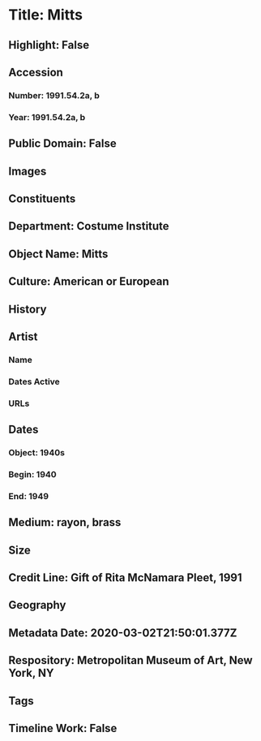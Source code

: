 # Title: Mitts
## Highlight: False
## Accession
### Number: 1991.54.2a, b
### Year: 1991.54.2a, b
## Public Domain: False
## Images
## Constituents
## Department: Costume Institute
## Object Name: Mitts
## Culture: American or European
## History
## Artist
### Name
### Dates Active
### URLs
## Dates
### Object: 1940s
### Begin: 1940
### End: 1949
## Medium: rayon, brass
## Size
## Credit Line: Gift of Rita McNamara Pleet, 1991
## Geography
## Metadata Date: 2020-03-02T21:50:01.377Z
## Respository: Metropolitan Museum of Art, New York, NY
## Tags
## Timeline Work: False
